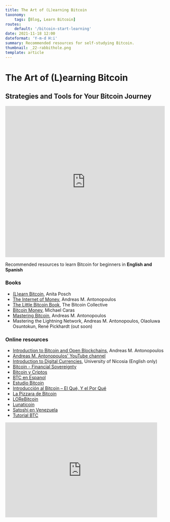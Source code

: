 ```yaml
---
title: The Art of (L)earning Bitcoin
taxonomy:
    tags: [Blog, Learn Bitcoin]
routes:
    default: '/bitcoin-start-learning'
date: 2021-11-18 12:00
dateformat: 'Y-m-d H:i'
summary: Recommended resources for self-studying Bitcoin.
thumbnail: _22-rabbithole.png
template: article
---
```



# The Art of (L)earning Bitcoin

## Strategies and Tools for Your Bitcoin Journey

<iframe width="100%" height="476" src="https://www.youtube.com/embed/wG5ENaO-OQ8?start=14557" title="YouTube video player" frameborder="0" allow="accelerometer; autoplay; clipboard-write; encrypted-media; gyroscope; picture-in-picture" allowfullscreen></iframe>

Recommended resources to learn Bitcoin for beginners in **English and Spanish**

### Books 
* [(L)earn Bitcoin](https://learnbitcoin.link), Anita Posch
* [The Internet of Money](https://geni.us/IoM1), Andreas M. Antonopoulos
* [The Little Bitcoin Book](https://geni.us/littlebtcbook), The Bitcoin Collective
* [Bitcoin Money](https://geni.us/littlebtcbook), Michael Caras
* [Mastering Bitcoin](https://geni.us/littlebtcbook), Andreas M. Antonopoulos
* Mastering the Lightning Network, Andreas M. Antonopoulos, Olaoluwa Osuntokun, René Pickhardt (out soon)

### Online resources
* [Introduction to Bitcoin and Open Blockchains](**https://aantonop.com/workshops/**), Andreas M. Antonopoulos
* [Andreas M. Antonopoulos' YouTube channel](https://www.youtube.com/aantonop)
* [Introduction to Digital Currencies](https://www.unic.ac.cy/blockchain/free-mooc/), University of Nicosia (English only)
* [Bitcoin - Financial Sovereignty](https://bitcoin.cipix.eu)
* [Bitcoin y Criptos](https://www.youtube.com/c/Pap%C3%A1BitcoinyCriptos)
* [BTC en Espanol](https://www.youtube.com/c/btcenespanol)
* [Estudio Bitcoin](https://estudiobitcoin.com/)
* [Introducción al Bitcoin – El Qué, Y el Por Qué](https://www.youtube.com/watch?v=w4XWmzHpmUM)
* [La Pizzara de Bitcoin](https://www.youtube.com/playlist?list=PLFxxVqRfGX4tq6Zi2K0SJQp-uBl8RsFwo)
* [LOReBitcoin](https://twitter.com/LOReBitcoin)
* [Lunaticoin](https://www.youtube.com/c/lunaticoin)
* [Satoshi en Venezuela](https://www.youtube.com/channel/UCPVfJPbeA45jX8WocMrOcew)
* [Tutorial BTC](https://franamati.medium.com/bitcoin-qu%C3%A9-c%C3%B3mo-y-para-qu%C3%A9-545b9128d491)

<iframe src="https://docs.google.com/presentation/d/e/2PACX-1vSNp83wT1IRIWLHeKX_redMFSebWsN_hePC4xywj6OQYXPwdEfh7q7Y9r931f6Qmp8O79si-qOE5dsm/embed?start=false&loop=false&delayms=3000" frameborder="0" width="480" height="299" allowfullscreen="true" mozallowfullscreen="true" webkitallowfullscreen="true"></iframe>